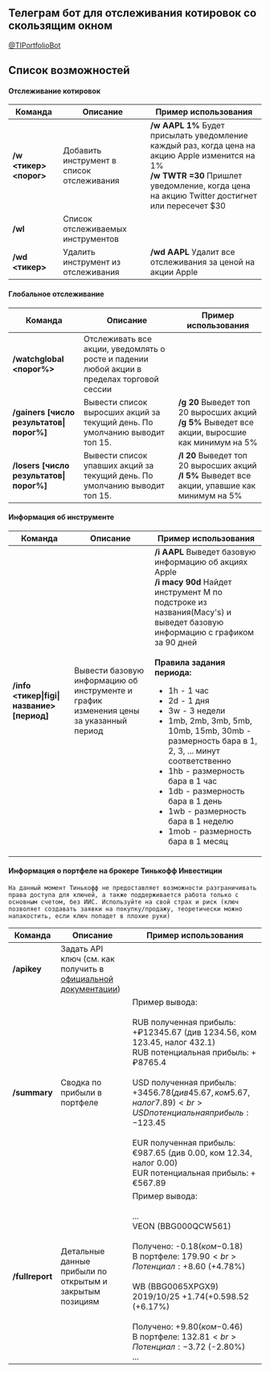 ## Телеграм бот для отслеживания котировок со скользящим окном
[@TIPortfolioBot](https://t.me/TIPortfolioBot)

## Список возможностей

#### Отслеживание котировок

| Команда | Описание | Пример использования
| ------ | ------ | ------
| **/w <тикер> <порог>** | Добавить инструмент в список отслеживания | **/w AAPL 1%** Будет присылать уведомление каждый раз, когда цена на акцию Apple изменится на 1%<br>**/w TWTR =30** Пришлет уведомление, когда цена на акцию Twitter достигнет или пересечет $30
| **/wl** | Список отслеживаемых инструментов | 
| **/wd <тикер>** | Удалить инструмент из отслеживания | **/wd AAPL** Удалит все отслеживания за ценой на акции Apple

#### Глобальное отслеживание

| Команда | Описание | Пример использования
| ------ | ------ | ------
| **/watchglobal <порог%>** | Отслеживать все акции, уведомлять о росте и падении любой акции в пределах торговой сессии |
| **/gainers [число результатов\|порог%]** | Вывести список выросших акций за текущий день. По умолчанию выводит топ 15. | **/g 20** Выведет топ 20 выросших акций<br>**/g 5%** Выведет все акции, выросшие как минимум на 5%
| **/losers [число результатов\|порог%]** | Вывести список упавших акций за текущий день. По умолчанию выводит топ 15. | **/l 20** Выведет топ 20 выросших акций<br>**/l 5%** Выведет все акции, упавшие как минимум на 5%

#### Информация об инструменте

| Команда | Описание | Пример использования
| ------ | ------ | ------
| **/info <тикер\|figi\|название> [период]** | Вывести базовую информацию об инструменте и график изменения цены за указанный период | **/i AAPL** Выведет базовую информацию об акциях Apple<br>**/i macy 90d** Найдет инструмент M по подстроке из названия(Macy's) и выведет базовую информацию с графиком за 90 дней<br><br>**Правила задания периода:**<ul><li>1h - 1 час</li><li>2d - 1 дня</li><li>3w - 3 недели</li><li>1mb, 2mb, 3mb, 5mb, 10mb, 15mb, 30mb - размерность бара в 1, 2, 3, ... минут соответственно</li><li>1hb - размерность бара в 1 час</li><li>1db - размерность бара в 1 день</li><li>1wb - размерность бара в 1 неделю</li><li>1mob - размерность бара в 1 месяц</li></ul>

#### Информация о портфеле на брокере Тинькофф Инвестиции

`На данный момент Тинькофф не предоставляет возможности разграничивать права доступа для ключей, а также поддерживается работа только с основным счетом, без ИИС.
Используйте на свой страх и риск (ключ позволяет создавать заявки на покупку/продажу, теоретически можно напакостить, если ключ попадет в плохие руки)`

| Команда | Описание | Пример использования
| ------ | ------ | ------
| **/apikey** |Задать API ключ (см. как получить в [официальной документации](https://tinkoffcreditsystems.github.io/invest-openapi/auth/#_2)) |
| **/summary** | Сводка по прибыли в портфеле | Пример вывода:<br><br>RUB полученная прибыль:<br>+₽12345.67 (див 1234.56, ком 123.45, налог 432.1)<br>RUB потенциальная прибыль: +₽8765.4<br><br>USD полученная прибыль: +$3456.78 (див 45.67, ком 5.67, налог 7.89)<br>USD потенциальная прибыль: -$123.45<br><br>EUR полученная прибыль: €987.65 (див 0.00, ком 12.34, налог 0.00)<br>EUR потенциальная прибыль: +€567.89
| **/fullreport** | Детальные данные прибыли по открытым и закрытым позициям | Пример вывода:<br><br>...<br>VEON (BBG000QCW561)<br><br>Получено: -$0.18 (ком -$0.18)<br>В портфеле: $179.90<br>Потенциал: +$8.60 (+4.78%)<br><br>WB (BBG0065XPGX9)<br>2019/10/25 +$1.74 (+0.59%)<br>2020/01/08 +$8.52 (+6.17%)<br><br>Получено: +$9.80 (ком -$0.46)<br>В портфеле: $132.81<br>Потенциал: -$3.72 (-2.80%)<br>...
